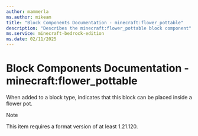 ```yaml
---
author: mammerla
ms.author: mikeam
title: "Block Components Documentation - minecraft:flower_pottable"
description: "Describes the minecraft:flower_pottable block component"
ms.service: minecraft-bedrock-edition
ms.date: 02/11/2025 
---
```


# Block Components Documentation - minecraft:flower_pottable

When added to a block type, indicates that this block can be placed inside a flower pot.

> [!Note]
> This item requires a format version of at least 1.21.120.
